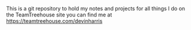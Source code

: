 This is a git repository to hold my notes and projects for all things I do on the TeamTreehouse site you can 
find me at https://teamtreehouse.com/devinharris